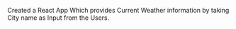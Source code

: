  Created a React App Which provides Current
 Weather information by taking City name as
 Input from the Users.

